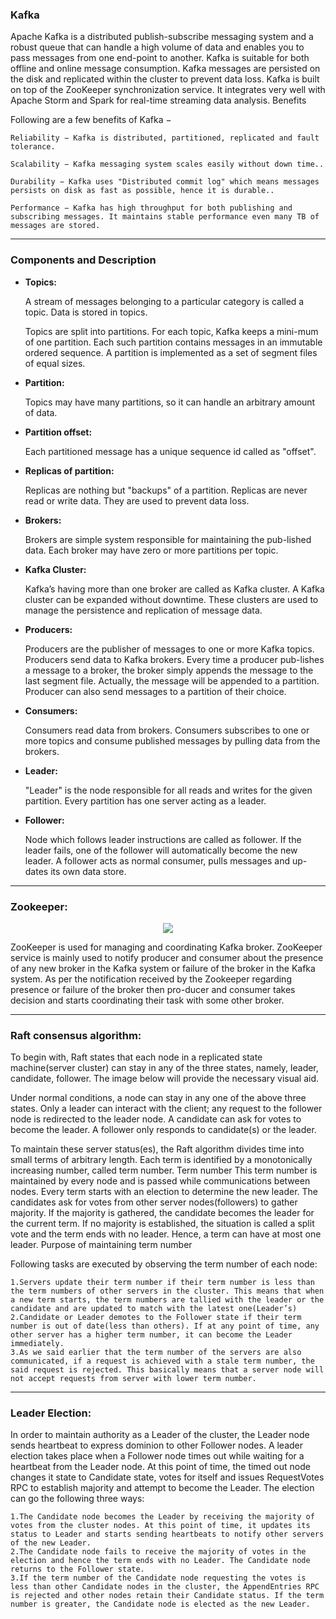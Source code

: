
### Kafka

Apache Kafka is a distributed publish-subscribe messaging system and a robust queue that can handle a high volume of data and enables you to pass messages from one end-point to another. Kafka is suitable for both offline and online message consumption. Kafka messages are persisted on the disk and replicated within the cluster to prevent data loss. Kafka is built on top of the ZooKeeper synchronization service. It integrates very well with Apache Storm and Spark for real-time streaming data analysis.
Benefits

Following are a few benefits of Kafka −

    Reliability − Kafka is distributed, partitioned, replicated and fault tolerance.

    Scalability − Kafka messaging system scales easily without down time..

    Durability − Kafka uses "Distributed commit log" which means messages persists on disk as fast as possible, hence it is durable..

    Performance − Kafka has high throughput for both publishing and subscribing messages. It maintains stable performance even many TB of messages are stored.
    
------------------

### Components and Description

* **Topics:** <br/>

  A stream of messages belonging to a particular category is called a topic. Data is stored in topics.

  Topics are split into partitions. For each topic, Kafka keeps a mini-mum of one partition. Each such partition contains messages in an immutable ordered sequence. A partition is implemented as a set of segment files of equal sizes.
 	

* **Partition:** <br/>

  Topics may have many partitions, so it can handle an arbitrary amount of data.
 	

* **Partition offset:**<br/>

  Each partitioned message has a unique sequence id called as "offset".
	

* **Replicas of partition:**<br/>

  Replicas are nothing but "backups" of a partition. Replicas are never read or write data. They are used to prevent data loss.
	

* **Brokers:**<br/>

  Brokers are simple system responsible for maintaining the pub-lished data. Each broker may have zero or more partitions per topic.

* **Kafka Cluster:**<br/>

  Kafka’s having more than one broker are called as Kafka cluster. A Kafka cluster can be expanded without downtime. These clusters are used to manage the persistence and replication of message data.


* **Producers:**<br/>

  Producers are the publisher of messages to one or more Kafka topics. Producers send data to Kafka brokers. Every time a producer pub-lishes a message to a broker, the broker simply appends the message to the last segment file. Actually, the message will be appended to a partition. Producer can also send messages to a partition of their choice.


* **Consumers:**<br/>

  Consumers read data from brokers. Consumers subscribes to one or more topics and consume published messages by pulling data from the brokers.


* **Leader:**<br/>

  "Leader" is the node responsible for all reads and writes for the given partition. Every partition has one server acting as a leader.

* **Follower:**<br/>

  Node which follows leader instructions are called as follower. If the leader fails, one of the follower will automatically become the new leader. A follower acts as normal consumer, pulls messages and up-dates its own data store.


-------------

### Zookeeper:

<p align="center"> <img src="https://www.tutorialspoint.com/apache_kafka/images/cluster_architecture.jpg"></p>

ZooKeeper is used for managing and coordinating Kafka broker. ZooKeeper service is mainly used to notify producer and consumer about the presence of any new broker in the Kafka system or failure of the broker in the Kafka system. As per the notification received by the Zookeeper regarding presence or failure of the broker then pro-ducer and consumer takes decision and starts coordinating their task with some other broker.
	
-------------

### Raft consensus algorithm:

To begin with, Raft states that each node in a replicated state machine(server cluster) can stay in any of the three states, namely, leader, candidate, follower. The image below will provide the necessary visual aid. 
 
Under normal conditions, a node can stay in any one of the above three states. Only a leader can interact with the client; any request to the follower node is redirected to the leader node. A candidate can ask for votes to become the leader. A follower only responds to candidate(s) or the leader. 

To maintain these server status(es), the Raft algorithm divides time into small terms of arbitrary length. Each term is identified by a monotonically increasing number, called term number. 
Term number 
This term number is maintained by every node and is passed while communications between nodes. Every term starts with an election to determine the new leader. The candidates ask for votes from other server nodes(followers) to gather majority. If the majority is gathered, the candidate becomes the leader for the current term. If no majority is established, the situation is called a split vote and the term ends with no leader. Hence, a term can have at most one leader. 
Purpose of maintaining term number 

Following tasks are executed by observing the term number of each node:<br/> 
 

    1.Servers update their term number if their term number is less than the term numbers of other servers in the cluster. This means that when a new term starts, the term numbers are tallied with the leader or the candidate and are updated to match with the latest one(Leader’s)
    2.Candidate or Leader demotes to the Follower state if their term number is out of date(less than others). If at any point of time, any other server has a higher term number, it can become the Leader immediately.
    3.As we said earlier that the term number of the servers are also communicated, if a request is achieved with a stale term number, the said request is rejected. This basically means that a server node will not accept requests from server with lower term number.
    
    
    
    
--------

### Leader Election:

In order to maintain authority as a Leader of the cluster, the Leader node sends heartbeat to express dominion to other Follower nodes. A leader election takes place when a Follower node times out while waiting for a heartbeat from the Leader node. At this point of time, the timed out node changes it state to Candidate state, votes for itself and issues RequestVotes RPC to establish majority and attempt to become the Leader. The election can go the following three ways: 
 

    1.The Candidate node becomes the Leader by receiving the majority of votes from the cluster nodes. At this point of time, it updates its status to Leader and starts sending heartbeats to notify other servers of the new Leader.
    2.The Candidate node fails to receive the majority of votes in the election and hence the term ends with no Leader. The Candidate node returns to the Follower state.
    3.If the term number of the Candidate node requesting the votes is less than other Candidate nodes in the cluster, the AppendEntries RPC is rejected and other nodes retain their Candidate status. If the term number is greater, the Candidate node is elected as the new Leader.
    
